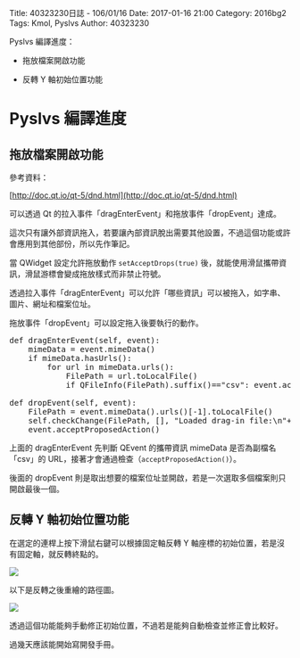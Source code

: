 Title: 40323230日誌 - 106/01/16
Date: 2017-01-16 21:00
Category: 2016bg2
Tags: Kmol, Pyslvs
Author: 40323230

Pyslvs 編譯進度：

* 拖放檔案開啟功能

* 反轉 Y 軸初始位置功能

<!-- PELICAN_END_SUMMARY -->

Pyslvs 編譯進度
===

拖放檔案開啟功能
---

參考資料：

[http://doc.qt.io/qt-5/dnd.html](http://doc.qt.io/qt-5/dnd.html)

可以透過 Qt 的拉入事件「dragEnterEvent」和拖放事件「dropEvent」達成。

這次只有讓外部資訊拖入，若要讓內部資訊脫出需要其他設置，不過這個功能或許會應用到其他部份，所以先作筆記。

當 QWidget 設定允許拖放動作 `setAcceptDrops(true)` 後，就能使用滑鼠攜帶資訊，滑鼠游標會變成拖放樣式而非禁止符號。

透過拉入事件「dragEnterEvent」可以允許「哪些資訊」可以被拖入，如字串、圖片、網址和檔案位址。

拖放事件「dropEvent」可以設定拖入後要執行的動作。

<pre class="brush: python">
def dragEnterEvent(self, event):
    mimeData = event.mimeData()
    if mimeData.hasUrls():
        for url in mimeData.urls():
            FilePath = url.toLocalFile()
            if QFileInfo(FilePath).suffix()=="csv": event.acceptProposedAction()

def dropEvent(self, event):
    FilePath = event.mimeData().urls()[-1].toLocalFile()
    self.checkChange(FilePath, [], "Loaded drag-in file:\n"+FilePath)
    event.acceptProposedAction()
</pre>

上面的 dragEnterEvent 先判斷 QEvent 的攜帶資訊 mimeData 是否為副檔名「csv」的 URL，接著才會通過檢查（`acceptProposedAction()`）。

後面的 dropEvent 則是取出想要的檔案位址並開啟，若是一次選取多個檔案則只開啟最後一個。

反轉 Y 軸初始位置功能
---

在選定的連桿上按下滑鼠右鍵可以根據固定軸反轉 Y 軸座標的初始位置，若是沒有固定軸，就反轉終點的。

![](https://raw.githubusercontent.com/coursemdetw/project_site_files/gh-pages/files/2016spring/g2/Python_solvespace/0116_01.jpg)

以下是反轉之後重繪的路徑圖。

![](https://raw.githubusercontent.com/coursemdetw/project_site_files/gh-pages/files/2016spring/g2/Python_solvespace/0116_02.jpg)

透過這個功能能夠手動修正初始位置，不過若是能夠自動檢查並修正會比較好。

過幾天應該能開始寫開發手冊。